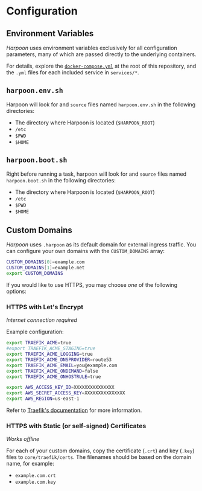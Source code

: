 # Configuration

## Environment Variables

_Harpoon_ uses environment variables exclusively for all configuration
parameters, many of which are passed directly to the underlying
containers.

For details, explore the
[`docker-compose.yml`](../../docker-compose.yml) at the root of this
repository, and the `.yml` files for each included service in
`services/*`.

## `harpoon.env.sh`

Harpoon will look for and `source` files named `harpoon.env.sh` in the
following directories:

* The directory where Harpoon is located (`$HARPOON_ROOT`)
* `/etc`
* `$PWD`
* `$HOME`

## `harpoon.boot.sh`

Right before running a task, harpoon will look for and `source` files
named `harpoon.boot.sh` in the following directories:

* The directory where Harpoon is located (`$HARPOON_ROOT`)
* `/etc`
* `$PWD`
* `$HOME`

## Custom Domains

_Harpoon_ uses `.harpoon` as its default domain for external ingress
traffic. You can configure your own domains with the `CUSTOM_DOMAINS`
array:

```bash
CUSTOM_DOMAINS[0]=example.com
CUSTOM_DOMAINS[1]=example.net
export CUSTOM_DOMAINS
```

If you would like to use HTTPS, you may choose _one_ of the following
options:

### HTTPS with Let's Encrypt

_Internet connection required_

Example configuration:

```bash
export TRAEFIK_ACME=true
#export TRAEFIK_ACME_STAGING=true
export TRAEFIK_ACME_LOGGING=true
export TRAEFIK_ACME_DNSPROVIDER=route53
export TRAEFIK_ACME_EMAIL=you@example.com
export TRAEFIK_ACME_ONDEMAND=false
export TRAEFIK_ACME_ONHOSTRULE=true

export AWS_ACCESS_KEY_ID=XXXXXXXXXXXXXXX
export AWS_SECRET_ACCESS_KEY=XXXXXXXXXXXXXXX
export AWS_REGION=us-east-1
```

Refer to
[Traefik's documentation](https://docs.traefik.io/toml/#acme-lets-encrypt-configuration)
for more information.

### HTTPS with Static (or self-signed) Certificates

_Works offline_

For each of your custom domains, copy the certificate (`.crt`) and key
(`.key`) files to `core/traefik/certs`. The filenames should be based on
the domain name, for example:

* `example.com.crt`
* `example.com.key`

